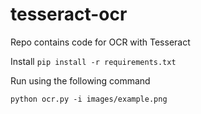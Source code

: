 # tesseract-ocr
Repo contains code for OCR with Tesseract

Install `pip install -r requirements.txt`

Run using the following command
```
python ocr.py -i images/example.png
```
